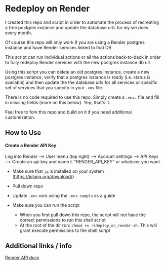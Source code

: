 # Redeploy on Render

I created this repo and script in order to automate the process of recreating a free postgres instance and update the database urls for my services every month.

Of course this repo will only work if you are using a Render postgres instance and have Render services linked to that DB.

This script can run individual actions or all the actions back-to-back in order to fully redeploy Render services with the new postgres instance db url.

Using this script you can delete an old postgres instance, create a new postgres instance, verify that a postgres instance is ready (i.e. status is available) and then update the the database urls for all services or specific set of services that you specify in your `.env` file.

There is no code required to use this repo. Simply create a `.env.` file and fill in missing fields (more on this below). Yep, that's it.

Feel free to fork this repo and build on it if you need additional customization.

## How to Use

#### Create a Render API Key

Log into Render --> User menu (top right) --> Account settings --> API Keys --> Create an api key and name it "RENDER_API_KEY" or whatever you want

-   Make sure that `jq` is installed on your system (https://jqlang.org/download/)
-   Pull down repo

-   Update `.env` vars using the `.env.sample` as a guide
-   Make sure you can run the script
    -   When you first pull down this repo, the script will not have the correct permissions to run this shell script
    -   At the root of the dir run: `chmod +x redeploy_on_render.sh`. This will grant execute permissions to the shell script



## Additional links / info

[Render API docs](https://api-docs.render.com/reference/list-postgres)
